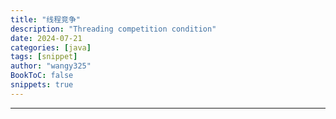 ```yaml
---
title: "线程竞争"
description: "Threading competition condition"
date: 2024-07-21
categories: [java]
tags: [snippet]
author: "wangy325"
BookToC: false
snippets: true
---
```


---
